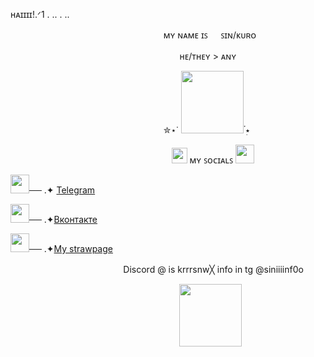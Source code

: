 ʜᴀɪɪɪɪ!.ᐟ1 . .. . .. 

ㅤㅤㅤㅤㅤㅤㅤㅤㅤㅤㅤㅤㅤㅤㅤㅤㅤㅤㅤᴍʏ ɴᴀᴍᴇ ɪꜱ ㅤ ꜱɪɴ/ᴋᴜʀᴏ

ㅤㅤㅤㅤㅤㅤㅤㅤㅤㅤㅤㅤㅤㅤㅤㅤㅤㅤㅤㅤㅤʜᴇ/ᴛʜᴇʏ > ᴀɴʏ 

ㅤㅤㅤㅤㅤㅤㅤㅤㅤㅤㅤㅤㅤㅤㅤㅤㅤㅤㅤ✮⋆˙  <img src="https://github.com/user-attachments/assets/5d9947cb-0dbb-46cc-a9ea-744b0ffd56aa" width="100" />  ๋࣭⭑

ㅤㅤㅤㅤㅤㅤㅤㅤㅤㅤㅤㅤㅤㅤㅤㅤㅤㅤㅤㅤ<img src="https://github.com/user-attachments/assets/9a682720-1354-4175-b791-f3b518f17404" width="25" />  ᴍʏ ꜱᴏᴄɪᴀʟꜱ
<img src="https://github.com/user-attachments/assets/c3290db1-b668-41f4-bb65-21a49d499e31" width="30" /> 

<img src="https://github.com/user-attachments/assets/6b99a5c9-fbb9-4498-97a7-c673f389aa2b" width="30" />── .✦ <a href="https://t.me/kurrrrro">Telegram</a>

<img src="https://github.com/user-attachments/assets/cf506904-0639-4a76-83a3-c4474eca135e" width="30" />── .✦<a href="https://vk.com/krsn4k?ysclid=m4iw7jiayh141593806">Вконтакте</a>

<img src="https://github.com/user-attachments/assets/81de7b1b-1b92-40bc-af8e-be2e66de8fe0" width="30" />── .✦<a href="https://sininf0o.straw.page">My strawpage</a>

ㅤㅤㅤㅤㅤㅤㅤㅤㅤㅤㅤㅤㅤㅤDiscord @ is krrrsnw╳︎ info in tg @siniiiinf0o

ㅤㅤㅤㅤㅤㅤㅤㅤㅤㅤㅤㅤㅤㅤㅤㅤㅤㅤㅤㅤㅤ<img src="https://github.com/user-attachments/assets/3c249d89-7740-40da-bdbb-9cc751152d9d" width="100" />
